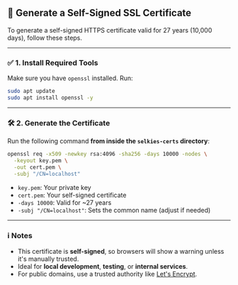 ## 🔐 Generate a Self-Signed SSL Certificate

To generate a self-signed HTTPS certificate valid for 27 years (10,000 days), follow these steps.

---

### ✅ 1. Install Required Tools

Make sure you have `openssl` installed. Run:

```bash
sudo apt update
sudo apt install openssl -y
```

---

### 🛠️ 2. Generate the Certificate

Run the following command **from inside the `selkies-certs` directory**:

```bash
openssl req -x509 -newkey rsa:4096 -sha256 -days 10000 -nodes \
  -keyout key.pem \
  -out cert.pem \
  -subj "/CN=localhost"
```

- `key.pem`: Your private key  
- `cert.pem`: Your self-signed certificate  
- `-days 10000`: Valid for ~27 years  
- `-subj "/CN=localhost"`: Sets the common name (adjust if needed)

---

### ℹ️ Notes

- This certificate is **self-signed**, so browsers will show a warning unless it's manually trusted.
- Ideal for **local development**, **testing**, or **internal services**.
- For public domains, use a trusted authority like [Let's Encrypt](https://letsencrypt.org/).
